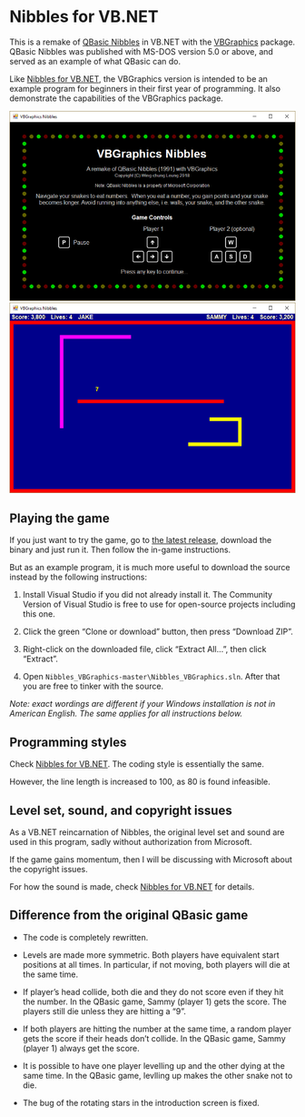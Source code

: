 # Nibbles for VB.NET

This is a remake of [QBasic Nibbles](https://en.wikipedia.org/wiki/Nibbles_(video_game)) in VB.NET with the [VBGraphics](https://www.nuget.org/packages/VBGraphics/) package.
QBasic Nibbles was published with MS-DOS version 5.0 or above, and served as an example of what QBasic can do.

Like [Nibbles for VB.NET](https://github.com/lwchkg/nibbles_vbnet), the VBGraphics version is intended to be an example program for beginners in their first year of programming.
It also demonstrate the capabilities of the VBGraphics package.

![Title Screen](screenshot/title_screen.png?raw=true)
![Gameplay](screenshot/gameplay.png?raw=true)

## Playing the game

If you just want to try the game, go to [the latest release](https://github.com/lwchkg/Nibbles_VBGraphics/releases), download the binary and just run it.
Then follow the in-game instructions.

But as an example program, it is much more useful to download the source instead by the following instructions:

1. Install Visual Studio if you did not already install it.
   The Community Version of Visual Studio is free to use for open-source projects including this one.

1. Click the green “Clone or download” button, then press “Download ZIP”.

1. Right-click on the downloaded file, click “Extract All...”, then click “Extract”.

1. Open `Nibbles_VBGraphics-master\Nibbles_VBGraphics.sln`.
   After that you are free to tinker with the source.

_Note: exact wordings are different if your Windows installation is not in American English. The same applies for all instructions below._

## Programming styles

Check [Nibbles for VB.NET](https://github.com/lwchkg/nibbles_vbnet#programming-styles).
The coding style is essentially the same.

However, the line length is increased to 100, as 80 is found infeasible.

## Level set, sound, and copyright issues

As a VB.NET reincarnation of Nibbles, the original level set and sound are used in this program, sadly without authorization from Microsoft.

If the game gains momentum, then I will be discussing with Microsoft about the copyright issues.

For how the sound is made, check [Nibbles for VB.NET](https://github.com/lwchkg/nibbles_vbnet#level-set-sound-and-copyright-issues) for details.

## Difference from the original QBasic game

* The code is completely rewritten.

* Levels are made more symmetric.
  Both players have equivalent start positions at all times.
  In particular, if not moving, both players will die at the same time.

* If player’s head collide, both die and they do not score even if they hit the number.
  In the QBasic game, Sammy (player 1) gets the score. The players still die unless they are hitting a “9”.

* If both players are hitting the number at the same time, a random player gets the score if their heads don’t collide.
  In the QBasic game, Sammy (player 1) always get the score.

* It is possible to have one player levelling up and the other dying at the same time.
  In the QBasic game, levlling up makes the other snake not to die.

* The bug of the rotating stars in the introduction screen is fixed.
